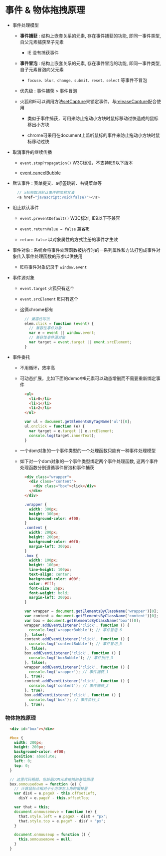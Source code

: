 # 事件 & 物体拖拽原理

- 事件处理模型

  - **事件捕获** : 结构上嵌套关系的元素, 存在事件捕获的功能, 即同一事件类型, 自父元素捕获至子元素

    - IE 没有捕获事件

  - **事件冒泡** : 结构上嵌套关系的元素, 存在事件冒泡的功能, 即同一事件类型, 自子元素冒泡向父元素

    - ```focuse、blur、change、submit、reset、select``` 等事件不冒泡

  - 优先级 : 事件捕获 > 事件冒泡

  - 火狐和IE可以调用方法[setCapture](https://developer.mozilla.org/zh-CN/docs/Web/API/Element/setCapture)来锁定事件，与[releaseCapture](https://developer.mozilla.org/zh-CN/docs/Web/API/Document/releaseCapture)配合使用

    - 类似于事件捕获，可用来防止拖动小方块时鼠标移动过快造成的鼠标移出小方块

    - chrome可采用在document上监听鼠标的事件来防止拖动小方块时鼠标移动过快

- 取消事件的继续传播

  - ```event.stopPropagation()``` W3C标准，不支持IE9以下版本

  - [event.cancelBubble](https://developer.mozilla.org/zh-CN/docs/Web/API/UIEvent/cancelBubble)

- 默认事件 : 表单提交、a标签跳转、右键菜单等

  ```js
    // a标签取消默认事件的简易写法
    <a href="javascript:void(false)"></a>
  ```

- 阻止默认事件

  - ```event.preventDefault()``` W3C标准, IE9以下不兼容

  - ```event.returnValue = false``` 兼容IE

  - ```return false``` 以对象属性的方式注册的事件才生效

- 事件对象 : 系统会将事件处理函数被执行时的一系列属性和方法打包成事件对象传入事件处理函数的形参以供使用

  - IE将事件对象记录于 ```window.event```

- 事件源对象

  - ```event.target``` 火狐只有这个

  - ```event.srcElement``` IE只有这个

  - 这俩chrome都有

    ```js
      // 兼容性写法
      elem.click = function (event) {
        // 兼容性事件对象
        var e = event || window.event;
        // 兼容性事件源对象
        var target = event.target || event.srcElement;
      }
    ```

- 事件委托

  - 不用循环，效率高

  - 可动态扩展，比如下面的demo中li元素可以动态增删而不需要重新绑定事件

    ```html
      <ul>
        <li>0</li>
        <li>1</li>
        <li>2</li>
      </ul>
    ```
    ```js
      var ul = document.getElementsByTagName('ul')[0];
      ul.onclick = function (e) {
        var target = e.target || e.srcElement;
        console.log(target.innerText);
      }
    ```

  - 一个dom对象的一个事件类型的一个处理函数只能有一种事件处理模型

  - 如下对一个dom对象的一个事件类型绑定两个事件处理函数, 这两个事件处理函数分别遵循事件冒泡和事件捕获

    ```html
      <div class="wrapper">
        <div class="content">
          <div class="box">click</div>
        </div>
      </div>
    ```
    ```css
      .wrapper {
        width: 300px;
        height: 300px;
        background-color: #f00;
      }
      .content {
        width: 200px;
        height: 200px;
        background-color: #0f0;
        margin-left: 300px;
      }
      .box {
        width: 100px;
        height: 100px;
        line-height: 100px;
        text-align: center;
        background-color: #00f;
        color: #fff;
        font-size: 26px;
        font-weight: bold;
        margin-left: 200px;
      }
    ```
    ```js
      var wrapper = document.getElementsByClassName('wrapper')[0];
      var content = document.getElementsByClassName('content')[0];
      var box = document.getElementsByClassName('box')[0];
      wrapper.addEventListener('click', function () {
        console.log('wrapperBubble'); // 事件冒泡_6
      }, false);
      content.addEventListener('click', function () {
        console.log('contentBubble'); // 事件冒泡_5
      }, false);
      box.addEventListener('click', function () {
        console.log('boxBubble'); // 事件执行_3
      }, false);
      wrapper.addEventListener('click', function () {
        console.log('wrapper'); // 事件捕获_1
      }, true);
      content.addEventListener('click', function () {
        console.log('content'); // 事件捕获_2
      }, true);
      box.addEventListener('click', function () {
        console.log('box'); // 事件执行_4
      }, true);
    ```

### 物体拖拽原理

```html
  <div id="box"></div>
```
```css
  #box {
    width: 200px;
    height: 200px;
    background-color: #f00;
    position: absolute;
    left: 0;
    top: 0;
  }
```
```js
  // 这里代码粗糙，但却是DOM元素拖拽的基础原理
  box.onmousedown = function (e) {
    // 计算鼠标点相对于小方块左上角的偏移量
    var disX = e.pageX - this.offsetLeft,
      disY = e.pageY - this.offsetTop;

    var that = this;
    document.onmousemove = function (e) {
      that.style.left = e.pageX - disX + "px";
      that.style.top = e.pageY - disY + "px";
    }

    document.onmouseup = function () {
      this.onmousemove = null;
    }
  }
```